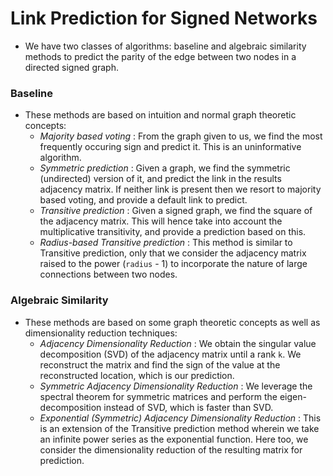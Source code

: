 # Link Prediction for Signed Networks

+ We have two classes of algorithms: baseline and algebraic similarity methods to predict the parity of the edge between two nodes in a directed signed graph.

### Baseline
+ These methods are based on intuition and normal graph theoretic concepts:
  + *Majority based voting* : From the graph given to us, we find the most frequently occuring sign and predict it. This is an uninformative algorithm.
  + *Symmetric prediction* : Given a graph, we find the symmetric (undirected) version of it, and predict the link in the results adjacency matrix. If neither link is present then we resort to majority based voting, and provide a default link to predict.
  + *Transitive prediction* : Given a signed graph, we find the square of the adjacency matrix. This will hence take into account the multiplicative transitivity, and provide a prediction based on this.
  + *Radius-based Transitive prediction* : This method is similar to Transitive prediction, only that we consider the adjacency matrix raised to the power (`radius` - 1) to incorporate the nature of large connections between two nodes.


### Algebraic Similarity
+ These methods are based on some graph theoretic concepts as well as dimensionality reduction techniques:
  + *Adjacency Dimensionality Reduction* : We obtain the singular value decomposition (SVD) of the adjacency matrix until a rank `k`. We reconstruct the matrix and find the sign of the value at the reconstructed location, which is our prediction.
  + *Symmetric Adjacency Dimensionality Reduction* : We leverage the spectral theorem for symmetric matrices and perform the eigen-decomposition instead of SVD, which is faster than SVD.
  + *Exponential (Symmetric) Adjacency Dimensionality Reduction* : This is an extension of the Transitive prediction method wherein we take an infinite power series as the exponential function. Here too, we consider the dimensionality reduction of the resulting matrix for prediction.
